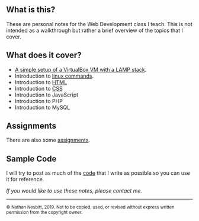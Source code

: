 ## What is this?
These are personal notes for the Web Development class I teach. 
This is not intended as a walkthrough but rather a brief overview of the topics that I cover.

## What does it cover? 
- [A simple setup of a VirtualBox VM with a LAMP stack](https://nathan-nesbitt.github.io/G2T/Notes/01%20Setup_G2T_NN.html).  
- Introduction to [linux commands](https://nathan-nesbitt.github.io/G2T/Notes/02%20Commands_G2T_NN.html).
- Introduction to [HTML](https://nathan-nesbitt.github.io/G2T/Notes/03%20HTML_G2T_NN.html)
- Introduction to [CSS](https://nathan-nesbitt.github.io/G2T/Notes/04%20CSS_G2T_NN.html)
- Introduction to JavaScript
- Introduction to PHP
- Introduction to MySQL

## Assignments
There are also some [assignments](https://github.com/Nathan-Nesbitt/G2T/tree/master/Assignments).

## Sample Code
I will try to post as much of the [code](https://github.com/Nathan-Nesbitt/G2T/tree/master/Code) that I write as possible so you can use it for reference.

*If you would like to use these notes, please contact me.* 

---
<small>© Nathan Nesbitt, 2019. Not to be copied, used, or revised without express written permission from the copyright owner.</small>
